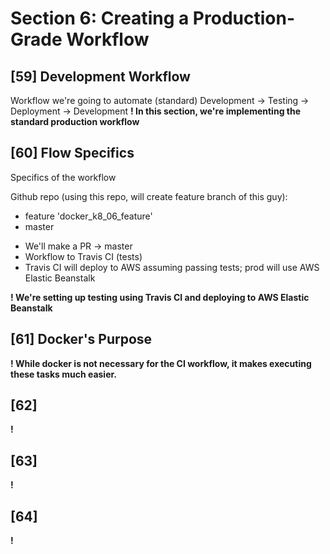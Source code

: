 # Section 6: Creating a Production-Grade Workflow

## [59] Development Workflow
Workflow we're going to automate (standard)
Development -> Testing -> Deployment -> Development
**! In this section, we're implementing the standard production workflow**

## [60] Flow Specifics
Specifics of the workflow

Github repo (using this repo, will create feature branch of this guy):
- feature 'docker_k8_06_feature'
- master

* We'll make a PR -> master
* Workflow to Travis CI (tests)
* Travis CI will deploy to AWS assuming passing tests; prod will use AWS Elastic Beanstalk

**! We're setting up testing using Travis CI and deploying to AWS Elastic Beanstalk**

## [61] Docker's Purpose
**! While docker is not necessary for the CI workflow, it makes executing these tasks much easier.**

## [62]
**!**

## [63]
**!**

## [64]
**!**
